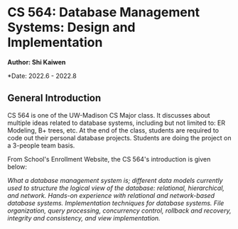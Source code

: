 # CS 564: Database Management Systems: Design and Implementation

**Author: Shi Kaiwen**
<br>

*Date: 2022.6 - 2022.8

## General Introduction

CS 564 is one of the UW-Madison CS Major class. It discusses about multiple ideas related to database systems, including but not limited to: ER Modeling, B+ trees, etc. At the end of the class, students are required to code out their personal database projects. Students are doing the project on a 3-people team basis.

From School's Enrollment Website, the CS 564's introduction is given below:

*What a database management system is; different data models currently used to structure the logical view of the database: relational, hierarchical, and network. Hands-on experience with relational and network-based database systems. Implementation techniques for database systems. File organization, query processing, concurrency control, rollback and recovery, integrity and consistency, and view implementation.*
